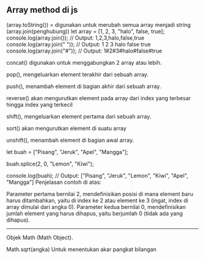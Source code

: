 Array method di js
-------------------------------------------------------
(array.toString()) = digunakan untuk merubah semua array menjadi string
(array.join(penghubung))
let array = [1, 2, 3, "halo", false, true];
console.log(array.join()); // Output: 1,2,3,halo,false,true
console.log(array.join(" ")); // Output: 1 2 3 halo false true
console.log(array.join("#")); // Output: 1#2#3#halo#false#true

concat() digunakan untuk menggabungkan 2 array atau lebih.

pop(), mengeluarkan element terakhir dari sebuah array.
  
push(), menambah element di bagian akhir dari sebuah array.

reverse() akan mengurutkan element pada array dari index yang terbesar hingga index yang terkecil

shift(), mengeluarkan element pertama dari sebuah array.

sort() akan mengurutkan element di suatu array

unshift(), menambah element di bagian awal array.

let buah = ["Pisang", "Jeruk", "Apel", "Mangga"];

buah.splice(2, 0, "Lemon", "Kiwi");

console.log(buah); // Output: ["Pisang", "Jeruk", "Lemon", "Kiwi", "Apel", "Mangga"]
Penjelasan contoh di atas:

Parameter pertama bernilai 2, mendefinisikan posisi di mana element baru harus ditambahkan, yaitu di index ke 2 atau element ke 3 (ingat, index di array dimulai dari angka 0).
Parameter kedua bernilai 0, mendefinisikan jumlah element yang harus dihapus, yaitu berjumlah 0 (tidak ada yang dihapus).

----------------------------------------------------------------------------------------------------------------------------------------------
Objek Math (Math Object).

Math.sqrt(angka) Untuk menentukan akar pangkat bilangan



